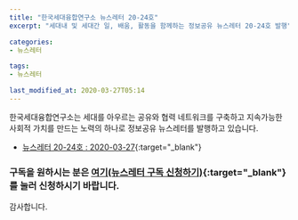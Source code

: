 ```yaml
---
title: "한국세대융합연구소 뉴스레터 20-24호"
excerpt: "세대내 및 세대간 일, 배움, 활동을 함께하는 정보공유 뉴스레터 20-24호 발행"

categories:
- 뉴스레터

tags:
- 뉴스레터

last_modified_at: 2020-03-27T05:14
---
```


한국세대융합연구소는 세대를 아우르는 공유와 협력 네트워크를 구축하고 지속가능한 사회적 가치를 만드는 노력의 하나로 정보공유 뉴스레터를 발행하고 있습니다.

* [뉴스레터 20-24호 : 2020-03-27](https://drive.google.com/uc?export=view&id=1Dn9w8bwuThHnZWgKsFVNb8j0f0gpBwZV){:target="_blank"}


### 구독을 원하시는 분은 [여기(뉴스레터 구독 신청하기)](https://forms.gle/MJ5gVHCdunBXXWVB7){:target="_blank"} 를 눌러 신청하시기 바랍니다.


감사합니다.
